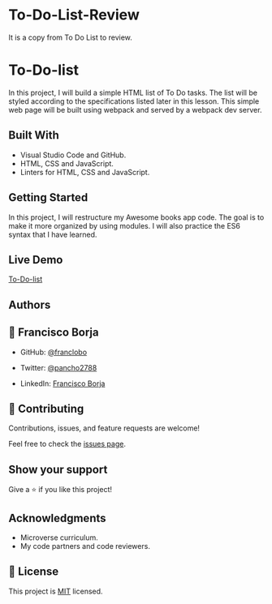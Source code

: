# To-Do-List-Review
It is a copy from To Do List to review.

# To-Do-list

In this project, I will build a simple HTML list of To Do tasks. The list will be styled according to the specifications listed later in this lesson. This simple web page will be built using webpack and served by a webpack dev server.

## Built With

- Visual Studio Code and GitHub.
- HTML, CSS and JavaScript.
- Linters for HTML, CSS and JavaScript.

## Getting Started

In this project, I will restructure my Awesome books app code. The goal is to make it more organized by using modules. I will also practice the ES6 syntax that I have learned.

## Live Demo

[To-Do-list](https://franclobo.github.io/To-Do-List/)

## Authors

## 👤 Francisco Borja

- GitHub: [@franclobo](https://github.com/franclobo)

- Twitter: [@pancho2788](https://twitter.com/Pancho2788)

- LinkedIn: [Francisco Borja](https://www.linkedin.com/in/francisco-borja-lobato/)

## 🤝 Contributing

Contributions, issues, and feature requests are welcome!

Feel free to check the [issues page](../../issues/).

## Show your support

Give a ⭐️ if you like this project!

## Acknowledgments

- Microverse curriculum.
- My code partners and code reviewers.

## 📝 License

This project is [MIT](./MIT.md) licensed.
